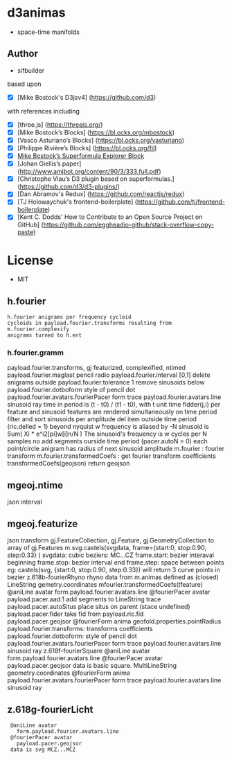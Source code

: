 
# d3animas

- space-time manifolds
  
## Author

- sifbuilder

based upon

- [x] [Mike Bostock's D3jsv4] (https://github.com/d3)

with references including

- [x] [three.js] (https://threejs.org/)
- [x] [Mike Bostock’s Blocks] (https://bl.ocks.org/mbostock)
- [x] [Vasco Asturiano’s Blocks] (https://bl.ocks.org/vasturiano)
- [x] [Philippe Rivière’s Blocks] (https://bl.ocks.org/fil)
- [x] [Mike Bostock’s Superformula Explorer Block](http://bl.ocks.org/mbostock/1021103)
- [x] [Johan Giellis’s paper] (http://www.amjbot.org/content/90/3/333.full.pdf)
- [x] [Christophe Viau’s D3 plugin based on superformulas.] (https://github.com/d3/d3-plugins/)
- [x] [Dan Abramov's Redux] (https://github.com/reactjs/redux)
- [x] [TJ Holowaychuk's frontend-boilerplate] (https://github.com/tj/frontend-boilerplate)
- [x] [Kent C. Dodds' How to Contribute to an Open Source Project on GitHub] (https://github.com/eggheadio-github/stack-overflow-copy-paste)

# License

- MIT
 ## h.fourier
    h.fourier anigrams per frequency cycloid
    cycloids in payload.fourier.transforms resulting from m.fourier.complexify
    anigrams turned to h.ent
 ### h.fourier.gramm
   payload.fourier.transforms, gj featurized, complexified, ntimed
   payload.fourier.maglast pencil radio
   payload.fourier.interval [0,1] delete anigrams outside
   payload.fourier.tolerance 1 remove sinusoids below
   payload.fourier.dotboform style of pencil dot
   payload.fourier.avatars.fourierPacer  form trace
   payload.fourier.avatars.line  sinusoid ray
   time in period is (t - t0) / (t1 - t0), with t unit time
   fidder(j,i) per feature and sinusoid
   features are rendered simultaneously on time period
   filter and sort sinusoids per amplitude
 del item outside time period (ric.delled = 1)
   beyond nyquist w frequency is aliased by -N
   sinusoid is Sum( Xi * e^i2[pi]w[i]n/N )
   The sinusoid's frequency is w cycles per N samples
 no add segments ourside time period (pacer.autoN = 0)
   each point/circle anigram has radius of next sinusoid amplitude
 m.fourier : fourier transform
 m.fourier.transformedCoefs : get fourier transform coefficients
    transformedCoefs(geojson)
    return geojson
 ## mgeoj.ntime
   json
   interval
 ## mgeoj.featurize
   json
     transform gj.FeatureCollection, gj.Feature, gj.GeometryCollection
     to array of gj.Features
 m.svg.castels(svgdata, frame={start:0, stop:0.90, step:0.33} )
  svgdata: cubic beziers: MC...CZ
  frame.start: bezier interaval beginning
  frame.stop: bezier interval end
  frame.step: space between points
    eg: castels(svg, {start:0, stop:0.90, step:0.33}) will return 3 curve points in bezier
 z.618b-fourierRhyno
 rhyno data from m.animas
   defined as (closed) LineString gemetry.coordinates 
   mfourier.transformedCoefs(tfeature) 
     @aniLine avatar
       form.payload.fourier.avatars.line
     @fourierPacer avatar
       payload.pacer.aad:1 add segments to LineString trace
       payload.pacer.autoSitus place situs on parent (stace undefined)  
       payload.pacer.fider take fid from payload.ric.fid  
       payload.pacer.geojsor 
     @fourierForm anima
       geofold.properties.pointRadius
       payload.fourier.transforms:  transforms coefficients
       payload.fourier.dotboform:  style of pencil dot
       payload.fourier.avatars.fourierPacer  form trace
       payload.fourier.avatars.line  sinusoid ray
 z.618f-fourierSquare
     @aniLine avatar
       form.payload.fourier.avatars.line
     @fourierPacer avatar
       payload.pacer.geojsor
     data is basic square. MultiLineString geometry.coordinates
     @fourierForm anima
       payload.fourier.avatars.fourierPacer  form trace
       payload.fourier.avatars.line  sinusoid ray
 ## z.618g-fourierLicht
     @aniLine avatar
       form.payload.fourier.avatars.line
     @fourierPacer avatar
       payload.pacer.geojsor
     data is svg MCZ...MCZ
